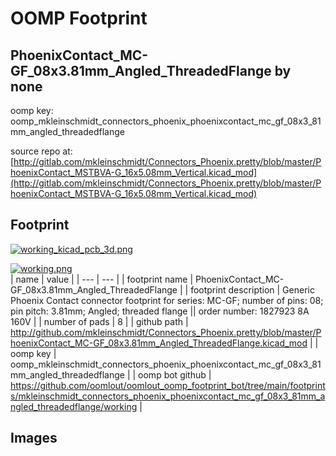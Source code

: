 # OOMP Footprint  
## PhoenixContact_MC-GF_08x3.81mm_Angled_ThreadedFlange  by none  
  
oomp key: oomp_mkleinschmidt_connectors_phoenix_phoenixcontact_mc_gf_08x3_81mm_angled_threadedflange  
  
source repo at: [http://gitlab.com/mkleinschmidt/Connectors_Phoenix.pretty/blob/master/PhoenixContact_MSTBVA-G_16x5.08mm_Vertical.kicad_mod](http://gitlab.com/mkleinschmidt/Connectors_Phoenix.pretty/blob/master/PhoenixContact_MSTBVA-G_16x5.08mm_Vertical.kicad_mod)  
## Footprint  
  
[![working_kicad_pcb_3d.png](working_kicad_pcb_3d_600.png)](working_kicad_pcb_3d.png)  
  
[![working.png](working_600.png)](working.png)  
| name | value | 
| --- | --- | 
| footprint name | PhoenixContact_MC-GF_08x3.81mm_Angled_ThreadedFlange | 
| footprint description | Generic Phoenix Contact connector footprint for series: MC-GF; number of pins: 08; pin pitch: 3.81mm; Angled; threaded flange || order number: 1827923 8A 160V | 
| number of pads | 8 | 
| github path | http://github.com/mkleinschmidt/Connectors_Phoenix.pretty/blob/master/PhoenixContact_MC-GF_08x3.81mm_Angled_ThreadedFlange.kicad_mod | 
| oomp key | oomp_mkleinschmidt_connectors_phoenix_phoenixcontact_mc_gf_08x3_81mm_angled_threadedflange | 
| oomp bot github | https://github.com/oomlout/oomlout_oomp_footprint_bot/tree/main/footprints/mkleinschmidt_connectors_phoenix_phoenixcontact_mc_gf_08x3_81mm_angled_threadedflange/working | 
## Images  
